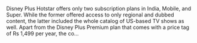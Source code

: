 Disney Plus Hotstar offers only two subscription plans in India, Mobile, and Super. While the former offered access to only regional and dubbed content, the latter included the whole catalog of US-based TV shows as well. Apart from the Disney Plus Premium plan that comes with a price tag of Rs 1,499 per year, the co…

